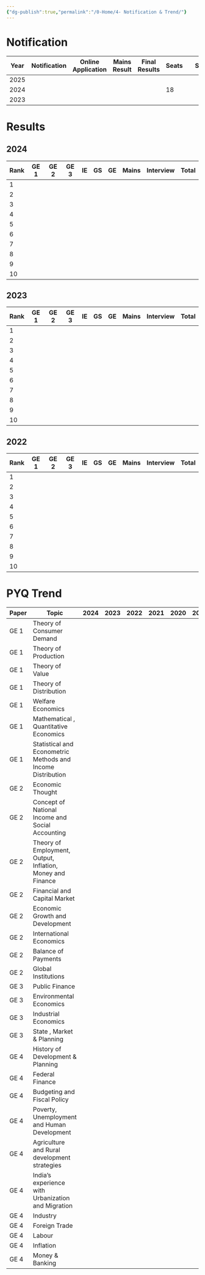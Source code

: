 ```yaml
---
{"dg-publish":true,"permalink":"/0-Home/4- Notification & Trend/"}
---
```





# Notification

| Year | Notification | Online Application | Mains Result | Final Results | Seats |     | Status |
| ---- | ------------ | ------------------ | ------------ | ------------- | ----- | --- | ------ |
| 2025 |              |                    |              |               |       |     |        |
| 2024 |              |                    |              |               | 18    |     |        |
| 2023 |              |                    |              |               |       |     |        |
# Results


## 2024

| Rank | GE 1 | GE 2 | GE 3 | IE  | GS  | GE  | Mains | Interview | Total |
| ---- | ---- | ---- | ---- | --- | --- | --- | ----- | --------- | ----- |
| 1    |      |      |      |     |     |     |       |           |       |
| 2    |      |      |      |     |     |     |       |           |       |
| 3    |      |      |      |     |     |     |       |           |       |
| 4    |      |      |      |     |     |     |       |           |       |
| 5    |      |      |      |     |     |     |       |           |       |
| 6    |      |      |      |     |     |     |       |           |       |
| 7    |      |      |      |     |     |     |       |           |       |
| 8    |      |      |      |     |     |     |       |           |       |
| 9    |      |      |      |     |     |     |       |           |       |
| 10   |      |      |      |     |     |     |       |           |       |

## 2023


| Rank | GE 1 | GE 2 | GE 3 | IE  | GS  | GE  | Mains | Interview | Total |
| ---- | ---- | ---- | ---- | --- | --- | --- | ----- | --------- | ----- |
| 1    |      |      |      |     |     |     |       |           |       |
| 2    |      |      |      |     |     |     |       |           |       |
| 3    |      |      |      |     |     |     |       |           |       |
| 4    |      |      |      |     |     |     |       |           |       |
| 5    |      |      |      |     |     |     |       |           |       |
| 6    |      |      |      |     |     |     |       |           |       |
| 7    |      |      |      |     |     |     |       |           |       |
| 8    |      |      |      |     |     |     |       |           |       |
| 9    |      |      |      |     |     |     |       |           |       |
| 10   |      |      |      |     |     |     |       |           |       |

## 2022


| Rank | GE 1 | GE 2 | GE 3 | IE  | GS  | GE  | Mains | Interview | Total |
| ---- | ---- | ---- | ---- | --- | --- | --- | ----- | --------- | ----- |
| 1    |      |      |      |     |     |     |       |           |       |
| 2    |      |      |      |     |     |     |       |           |       |
| 3    |      |      |      |     |     |     |       |           |       |
| 4    |      |      |      |     |     |     |       |           |       |
| 5    |      |      |      |     |     |     |       |           |       |
| 6    |      |      |      |     |     |     |       |           |       |
| 7    |      |      |      |     |     |     |       |           |       |
| 8    |      |      |      |     |     |     |       |           |       |
| 9    |      |      |      |     |     |     |       |           |       |
| 10   |      |      |      |     |     |     |       |           |       |

# PYQ Trend

| Paper | Topic                                                       | 2024 | 2023 | 2022 | 2021 | 2020 | 2019 | 2018 | 2017 | 2016 | 2015 | 2014 |
| ----- | ----------------------------------------------------------- | ---- | ---- | ---- | ---- | ---- | ---- | ---- | ---- | ---- | ---- | ---- |
| GE 1  | Theory of Consumer Demand                                   |      |      |      |      |      |      |      |      |      |      |      |
| GE 1  | Theory of Production                                        |      |      |      |      |      |      |      |      |      |      |      |
| GE 1  | Theory of Value                                             |      |      |      |      |      |      |      |      |      |      |      |
| GE 1  | Theory of Distribution                                      |      |      |      |      |      |      |      |      |      |      |      |
| GE 1  | Welfare Economics                                           |      |      |      |      |      |      |      |      |      |      |      |
| GE 1  | Mathematical , Quantitative Economics                       |      |      |      |      |      |      |      |      |      |      |      |
| GE 1  | Statistical and Econometric Methods and Income Distribution |      |      |      |      |      |      |      |      |      |      |      |
| GE 2  | Economic Thought                                            |      |      |      |      |      |      |      |      |      |      |      |
| GE 2  | Concept of National Income and Social Accounting            |      |      |      |      |      |      |      |      |      |      |      |
| GE 2  | Theory of Employment, Output, Inflation, Money and Finance  |      |      |      |      |      |      |      |      |      |      |      |
| GE 2  | Financial and Capital Market                                |      |      |      |      |      |      |      |      |      |      |      |
| GE 2  | Economic Growth and Development                             |      |      |      |      |      |      |      |      |      |      |      |
| GE 2  | International Economics                                     |      |      |      |      |      |      |      |      |      |      |      |
| GE 2  | Balance of Payments                                         |      |      |      |      |      |      |      |      |      |      |      |
| GE 2  | Global Institutions                                         |      |      |      |      |      |      |      |      |      |      |      |
| GE 3  | Public Finance                                              |      |      |      |      |      |      |      |      |      |      |      |
| GE 3  | Environmental Economics                                     |      |      |      |      |      |      |      |      |      |      |      |
| GE 3  | Industrial Economics                                        |      |      |      |      |      |      |      |      |      |      |      |
| GE 3  | State , Market & Planning                                   |      |      |      |      |      |      |      |      |      |      |      |
| GE 4  | History of Development & Planning                           |      |      |      |      |      |      |      |      |      |      |      |
| GE 4  | Federal Finance                                             |      |      |      |      |      |      |      |      |      |      |      |
| GE 4  | Budgeting and Fiscal Policy                                 |      |      |      |      |      |      |      |      |      |      |      |
| GE 4  | Poverty, Unemployment and Human Development                 |      |      |      |      |      |      |      |      |      |      |      |
| GE 4  | Agriculture and Rural development strategies                |      |      |      |      |      |      |      |      |      |      |      |
| GE 4  | India’s experience with Urbanization and Migration          |      |      |      |      |      |      |      |      |      |      |      |
| GE 4  | Industry                                                    |      |      |      |      |      |      |      |      |      |      |      |
| GE 4  | Foreign Trade                                               |      |      |      |      |      |      |      |      |      |      |      |
| GE 4  | Labour                                                      |      |      |      |      |      |      |      |      |      |      |      |
| GE 4  | Inflation                                                   |      |      |      |      |      |      |      |      |      |      |      |
| GE 4  | Money & Banking                                             |      |      |      |      |      |      |      |      |      |      |      |
